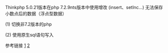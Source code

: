 Thinkphp 5.0.21版本在php 7.2.9nts版本中使用增改 (insert、setInc...) 无法保存小数点后的数据（浮点型数据）

(1) 切换非7.2版本的php

(2) 使用原生sql语句写入

 

参考链接 [1](http://www.thinkphp.cn/bug/4622.html) [2](http://www.thinkphp.cn/bug/4664.html)
